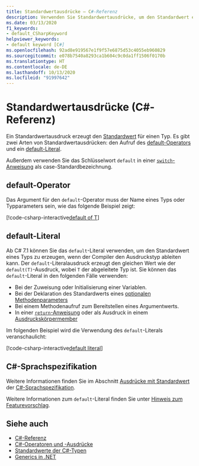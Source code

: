 ```yaml
---
title: Standardwertausdrücke – C#-Referenz
description: Verwenden Sie Standardwertausdrücke, um den Standardwert eines Typs abzurufen.
ms.date: 03/13/2020
f1_keywords:
- default_CSharpKeyword
helpviewer_keywords:
- default keyword [C#]
ms.openlocfilehash: 92ad8e919567e1f9f57e6875d53c4055eb960829
ms.sourcegitcommit: e078b7540a8293ca1b604c9c0da1ff1506f0170b
ms.translationtype: HT
ms.contentlocale: de-DE
ms.lasthandoff: 10/13/2020
ms.locfileid: "91997642"
---
```

# <a name="default-value-expressions-c-reference"></a>Standardwertausdrücke (C#-Referenz)

Ein Standardwertausdruck erzeugt den [Standardwert](../builtin-types/default-values.md) für einen Typ. Es gibt zwei Arten von Standardwertausdrücken: den Aufruf des [default-Operators](#default-operator) und ein [default-Literal](#default-literal).

Außerdem verwenden Sie das Schlüsselwort `default` in einer [`switch`-Anweisung](../keywords/switch.md) als case-Standardbezeichnung.

## <a name="default-operator"></a>default-Operator

Das Argument für den `default`-Operator muss der Name eines Typs oder Typparameters sein, wie das folgende Beispiel zeigt:

[!code-csharp-interactive[default of T](snippets/shared/DefaultOperator.cs#WithOperand)]

## <a name="default-literal"></a>default-Literal

Ab C# 7.1 können Sie das `default`-Literal verwenden, um den Standardwert eines Typs zu erzeugen, wenn der Compiler den Ausdruckstyp ableiten kann. Der `default`-Literalausdruck erzeugt den gleichen Wert wie der `default(T)`-Ausdruck, wobei `T` der abgeleitete Typ ist. Sie können das `default`-Literal in den folgenden Fälle verwenden:

- Bei der Zuweisung oder Initialisierung einer Variablen.
- Bei der Deklaration des Standardwerts eines [optionalen Methodenparameters](../../methods.md#optional-parameters-and-arguments)
- Bei einem Methodenaufruf zum Bereitstellen eines Argumentwerts.
- In einer [`return`-Anweisung](../keywords/return.md) oder als Ausdruck in einem [Ausdruckskörpermember](../../programming-guide/statements-expressions-operators/expression-bodied-members.md)

Im folgenden Beispiel wird die Verwendung des `default`-Literals veranschaulicht:

[!code-csharp-interactive[default literal](snippets/shared/DefaultOperator.cs#DefaultLiteral)]

## <a name="c-language-specification"></a>C#-Sprachspezifikation

Weitere Informationen finden Sie im Abschnitt [Ausdrücke mit Standardwert](~/_csharplang/spec/expressions.md#default-value-expressions) der [C#-Sprachspezifikation](~/_csharplang/spec/introduction.md).

Weitere Informationen zum `default`-Literal finden Sie unter [Hinweis zum Featurevorschlag](~/_csharplang/proposals/csharp-7.1/target-typed-default.md).

## <a name="see-also"></a>Siehe auch

- [C#-Referenz](../index.md)
- [C#-Operatoren und -Ausdrücke](index.md)
- [Standardwerte der C#-Typen](../builtin-types/default-values.md)
- [Generics in .NET](../../../standard/generics/index.md)
